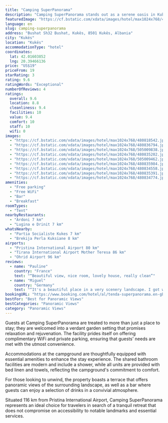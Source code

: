 ```yaml
---
title: "Camping SuperPanorama"
description: "Camping SuperPanorama stands out as a serene oasis in Kukës, offering a unique blend of natural beauty and convenience for travelers seeking an escape from the ordinary."
featuredImage: "https://cf.bstatic.com/xdata/images/hotel/max1024x768/480818542.jpg?k=fda7f6bbfb61134b75e9afd7dc8247be51865a6d584a02f6be44d567c26ac0ba&o=&hp=1"
language: en
slug: camping-superpanorama
address: "Bushat Sh32 Bushat, Kukës, 8501 Kukës, Albania"
city: "Kukës"
location: "Kukës"
accommodationType: "hotel"
coordinates:
  lat: 42.01603852
  lng: 20.39466136
price: "US$19"
priceFrom: 19
starRating: 3
rating: 9.6
ratingWords: "Exceptional"
numberOfReviews: 4
ratings:
  overall: 9.6
  location: 8.8
  cleanliness: 9.4
  facilities: 10
  value: 9.4
  comfort: 10
  staff: 10
  wifi: 0
images:
  - "https://cf.bstatic.com/xdata/images/hotel/max1024x768/480818542.jpg?k=fda7f6bbfb61134b75e9afd7dc8247be51865a6d584a02f6be44d567c26ac0ba&o=&hp=1"
  - "https://cf.bstatic.com/xdata/images/hotel/max1024x768/480836794.jpg?k=346bc9fe883c0fae2c1cf46dc6cfd4cb2c8f919cd83ffa6ca0d98bd454cf4985&o=&hp=1"
  - "https://cf.bstatic.com/xdata/images/hotel/max1024x768/505009838.jpg?k=8f614d7cff26c9819eb44096d1bb046ee1883bc81a211c10b7c5f83a5966eb7a&o=&hp=1"
  - "https://cf.bstatic.com/xdata/images/hotel/max1024x768/480835202.jpg?k=ad5cdf02140166f19d890d39c69827991d23210ed677f6c811b522f53d934761&o=&hp=1"
  - "https://cf.bstatic.com/xdata/images/hotel/max1024x768/505009462.jpg?k=2096e9b25b1e558850b84d811464ced3d03226f2b53d10a1d8db5327b081d95e&o=&hp=1"
  - "https://cf.bstatic.com/xdata/images/hotel/max1024x768/480835984.jpg?k=dbac53eb22b1b36bb4227737fbc6f6732e4a5f55202542599c25d12bfdeda45b&o=&hp=1"
  - "https://cf.bstatic.com/xdata/images/hotel/max1024x768/480834558.jpg?k=75a31dfd0218963deeda0aff73a7c10e3484838d05b394b1b6fab125432acc70&o=&hp=1"
  - "https://cf.bstatic.com/xdata/images/hotel/max1024x768/480835391.jpg?k=1553e99c8b81252ad1659865ccaa242b9c953038af2e9f081ab5ca562c575be6&o=&hp=1"
  - "https://cf.bstatic.com/xdata/images/hotel/max1024x768/480834774.jpg?k=83ae5bdbadbc185e5178784d2eb59bf696dc2dbbe634b47938894d4395116fcb&o=&hp=1"
amenities:
  - "Free parking"
  - "Free WiFi"
  - "Bar"
  - "Breakfast"
roomTypes:
  - "Tent"
nearbyRestaurants:
  - "Ardoni 7 km"
  - "Lugina e Drinit 7 km"
whatsNearby:
  - "Partia Socialiste Kukes 7 km"
  - "Brekija Perla Kuksiane 8 km"
airports:
  - "Pristina International Airport 80 km"
  - "Tirana International Airport Mother Teresa 86 km"
  - "Ohrid Airport 96 km"
reviews:
  - name: "Pauline"
    country: "France"
    text: "“Beautiful view, nice room, lovely house, really clean”"
  - name: "Miguel"
    country: "Germany"
    text: "“It's a beautiful place in a very scenery landscape. I got welcomed super friendly, got served some local food and had a good sleep.”"
bookingURL: "https://www.booking.com/hotel/al/tenda-superpanorama.en-gb.html?aid=8035640"
bestFor: "Best for Panoramic Views"
bestCategories: "Panoramic Views"
category: "Panoramic Views"
---
```


Guests at Camping SuperPanorama are treated to more than just a place to stay; they are welcomed into a verdant garden setting that promises relaxation and rejuvenation. The facility prides itself on offering complimentary WiFi and private parking, ensuring that guests' needs are met with the utmost convenience.

Accommodations at the campground are thoughtfully equipped with essential amenities to enhance the stay experience. The shared bathroom facilities are modern and include a shower, while all units are provided with bed linen and towels, reflecting the campground's commitment to comfort.

For those looking to unwind, the property boasts a terrace that offers panoramic views of the surrounding landscape, as well as a bar where guests can enjoy a selection of drinks in a convivial atmosphere.

Situated 116 km from Pristina International Airport, Camping SuperPanorama represents an ideal choice for travelers in search of a tranquil retreat that does not compromise on accessibility to notable landmarks and essential services.